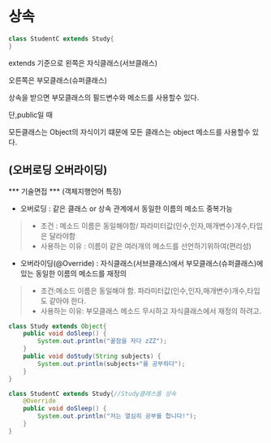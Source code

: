 # 상속
~~~java
class StudentC extends Study{
}
~~~
extends 기준으로 왼쪽은 자식클래스(서브클래스)

오른쪽은 부모클래스(슈퍼클래스)

상속을 받으면 부모클래스의 필드변수와 메소드를 사용할수 있다.

단,public일 때

모든클래스는 Object의 자식이기 떄문에 모든 클래스는 object 메소드를 사용할수 있다.

## (오버로딩 오버라이딩) 
*** 기술면접 *** (객체지행언어 특징)
+ 오버로딩 : 같은 클래스 or 상속 관계에서 동일한 이름의 메소드 중복가능
>+ 조건 : 메소드 이름은 동일해야함/ 파라미터값(인수,인자,매개변수)개수,타입은 달라야함
>+ 사용하는 이유 : 이름이 같은 여러개의 메소드를 선언하기위하여(편리성)
+ 오버라이딩(@Override) : 자식클래스(서브클래스)에서 부모클래스(슈퍼클래스)에 있는 동일한 이름의 메소드를 재정의
>+ 조건:메소드 이름은 동일해야 함. 파라미터값(인수,인자,매개변수)개수,타입도 같아야 한다.
>+ 사용하는 이유: 부모클래스 메소드 무시하고 자식클래스에서 재정의 하려고.
~~~ java 
class Study extends Object{
	public void doSleep() {
		System.out.println("꿀잠을 자다 zZZ");
	}
	public void doStudy(String subjects) {
		System.out.println(subjects+"를 공부하다");
	}
}

class StudentC extends Study{//Study클래스를 상속
	@Override
	public void doSleep() {
		System.out.println("저는 열심히 공부를 합니다!");
	} 
}
~~~